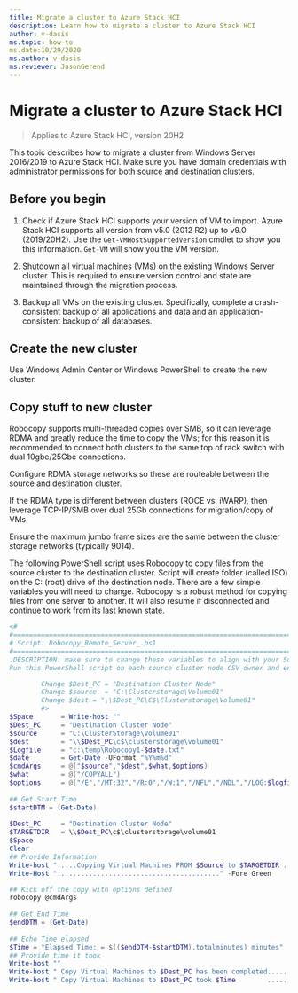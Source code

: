 ```yaml
--- 
title: Migrate a cluster to Azure Stack HCI 
description: Learn how to migrate a cluster to Azure Stack HCI 
author: v-dasis 
ms.topic: how-to 
ms.date:10/29/2020 
ms.author: v-dasis 
ms.reviewer: JasonGerend 
---
```


# Migrate a cluster to Azure Stack HCI

> Applies to Azure Stack HCI, version 20H2

This topic describes how to migrate a cluster from Windows Server 2016/2019 to Azure Stack HCI. Make sure you have domain credentials with administrator permissions for both source and destination clusters.

## Before you begin

1. Check if Azure Stack HCI supports your version of VM to import. Azure Stack HCI supports all version from v5.0 (2012 R2) up to v9.0 (2019/20H2). Use the `Get-VMHostSupportedVersion` cmdlet to show you this information. `Get-VM` will show you the VM version.

2. Shutdown all virtual machines (VMs) on the existing Windows Server cluster. This is required to ensure version control and state are maintained through the migration process.

3. Backup all VMs on the existing cluster. Specifically, complete a crash-consistent backup of all applications and data and an application-consistent backup of all databases.

## Create the new cluster

Use Windows Admin Center or Windows PowerShell to create the new cluster.

## Copy stuff to new cluster

Robocopy supports multi-threaded copies over SMB, so it can leverage RDMA and greatly reduce the time to copy the VMs; for this reason it is recommended to connect both clusters to the same top of rack switch with dual 10gbe/25Gbe connections.

Configure RDMA storage networks so these are routeable between the source and destination cluster.

If the RDMA type is different between clusters (ROCE vs. iWARP), then leverage TCP-IP/SMB over dual 25Gb connections for migration/copy of VMs.

Ensure the maximum jumbo frame sizes are the same between the cluster storage networks (typically 9014).

The following PowerShell script uses Robocopy to copy files from the source cluster to the destination cluster. Script will create folder (called ISO) on the C: (root) drive of the destination node. There are a few simple variables you will need to change. Robocopy is a robust method for copying files from one server to another. It will also resume if disconnected and continue to work from its last known state.

```powershell
<#
#===========================================================================  
# Script: Robocopy_Remote_Server_.ps1
#===========================================================================  
.DESCRIPTION: make sure to change these variables to align with your Source Virtual Machine path and Destination Cluster Node and Virtual machine path
Run this PowerShell script on each source cluster node CSV owner and ensure destination cluster node is set to the CSV owner for the destination CSV.

        Change $Dest_PC = "Destination Cluster Node"
        Change $source  = "C:\Clusterstorage\Volume01"
        Change $dest = "\\$Dest_PC\C$\Clusterstorage\Volume01"
        #>  
$Space       = Write-host ""
$Dest_PC     = "Destination Cluster Node"
$source      = "C:\ClusterStorage\Volume01"
$dest        = "\\$Dest_PC\c$\clusterstorage\volume01"
$Logfile     = "c:\temp\Robocopy1-$date.txt"
$date        = Get-Date -UFormat "%Y%m%d"
$cmdArgs     = @("$source","$dest",$what,$options)  
$what        = @("/COPYALL")
$options     = @("/E","/MT:32","/R:0","/W:1","/NFL","/NDL","/LOG:$logfile","/xf")
 
## Get Start Time
$startDTM = (Get-Date)
 
$Dest_PC     = "Destination Cluster Node"
$TARGETDIR   = \\$Dest_PC\c$\clusterstorage\volume01
$Space
Clear
## Provide Information
Write-host ".....Copying Virtual Machines FROM $Source to $TARGETDIR ....................." -fore Green -back black
Write-Host "........................................." -Fore Green

## Kick off the copy with options defined  
robocopy @cmdArgs
 
## Get End Time
$endDTM = (Get-Date)
 
## Echo Time elapsed
$Time = "Elapsed Time: = $(($endDTM-$startDTM).totalminutes) minutes"  
## Provide time it took
Write-host ""
Write-host " Copy Virtual Machines to $Dest_PC has been completed......" -fore Green -back black
Write-host " Copy Virtual Machines to $Dest_PC took $Time        ......" -fore Cyan 
```
